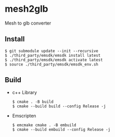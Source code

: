 # mesh2glb
Mesh to glb converter

## Install
```console
$ git submodule update --init --recursive
$ ./third_party/emsdk/emsdk install latest
$ ./third_party/emsdk/emsdk activate latest
$ source ./third_party/emsdk/emsdk_env.sh
```

## Build
- c++ Library
    ```console
    $ cmake . -B build
    $ cmake --build build --config Release -j
    ```
- Emscripten
    ```console
    $ emcmake cmake . -B embuild
    $ cmake --build embuild --config Release -j
    ```
